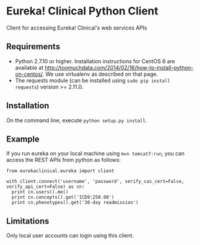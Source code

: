 # Eureka! Clinical Python Client
Client for accessing Eureka! Clinical's web services APIs

## Requirements
* Python 2.7.10 or higher. Installation instructions for CentOS 6 are available at http://toomuchdata.com/2014/02/16/how-to-install-python-on-centos/. We use virtualenv as described on that page.
* The requests module (can be installed using `sudo pip install requests`) version >= 2.11.0.

## Installation
On the command line, execute `python setup.py install`.

## Example
If you run eureka on your local machine using `mvn tomcat7:run`, you can access the REST APIs from python as follows:
```
from eurekaclinical.eureka import client

with client.connect('username', 'password', verify_cas_cert=False, verify_api_cert=False) as cn:
  print cn.users().me()
  print cn.concepts().get('ICD9:250.00')
  print cn.phenotypes().get('30-day readmission')
```

## Limitations
Only local user accounts can login using this client.

